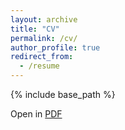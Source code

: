 ```yaml
---
layout: archive
title: "CV"
permalink: /cv/
author_profile: true
redirect_from:
  - /resume
---
```


{% include base_path %}

Open in [PDF](http://bingyuwang.net/files/BingyuWang_resume_Nov_2018.pdf)
<!-- 
Education
======
* B.S. in GitHub, GitHub University, 2012
* M.S. in Jekyll, GitHub University, 2014
* Ph.D in Version Control Theory, GitHub University, 2018 (expected)

Work experience
======
* Summer 2015: Research Assistant
  * Github University
  * Duties included: Tagging issues
  * Supervisor: Professor Git

* Fall 2015: Research Assistant
  * Github University
  * Duties included: Merging pull requests
  * Supervisor: Professor Hub
  
Skills
======
* Skill 1
* Skill 2
  * Sub-skill 2.1
  * Sub-skill 2.2
  * Sub-skill 2.3
* Skill 3

Publications
======
  <ul>{% for post in site.publications %}
    {% include archive-single-cv.html %}
  {% endfor %}</ul>
  
Talks
======
  <ul>{% for post in site.talks %}
    {% include archive-single-talk-cv.html %}
  {% endfor %}</ul>
  
Teaching
======
  <ul>{% for post in site.teaching %}
    {% include archive-single-cv.html %}
  {% endfor %}</ul>
  
Service and leadership
======
* Currently signed in to 43 different slack teams
 -->